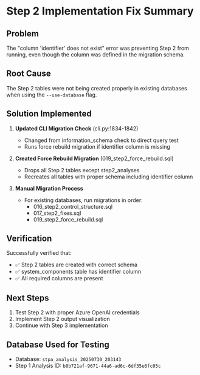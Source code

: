 # Step 2 Implementation Fix Summary

## Problem
The "column 'identifier' does not exist" error was preventing Step 2 from running, even though the column was defined in the migration schema.

## Root Cause
The Step 2 tables were not being created properly in existing databases when using the `--use-database` flag.

## Solution Implemented

1. **Updated CLI Migration Check** (cli.py:1834-1842)
   - Changed from information_schema check to direct query test
   - Runs force rebuild migration if identifier column is missing

2. **Created Force Rebuild Migration** (019_step2_force_rebuild.sql)
   - Drops all Step 2 tables except step2_analyses
   - Recreates all tables with proper schema including identifier column

3. **Manual Migration Process**
   - For existing databases, run migrations in order:
     - 016_step2_control_structure.sql
     - 017_step2_fixes.sql  
     - 019_step2_force_rebuild.sql

## Verification
Successfully verified that:
- ✅ Step 2 tables are created with correct schema
- ✅ system_components table has identifier column
- ✅ All required columns are present

## Next Steps
1. Test Step 2 with proper Azure OpenAI credentials
2. Implement Step 2 output visualization
3. Continue with Step 3 implementation

## Database Used for Testing
- Database: `stpa_analysis_20250730_203143`
- Step 1 Analysis ID: `b0b721af-9671-44a6-ad6c-6df35e6fc05c`